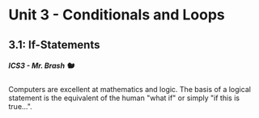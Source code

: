 # Unit 3 - Conditionals and Loops

## 3.1: If-Statements

##### ICS3 - Mr. Brash 🐿️

Computers are excellent at mathematics and logic. The basis of a logical statement is the equivalent of the human "what if" or simply "if this is true...".

